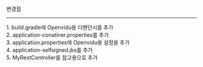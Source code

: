 변경점
<hr>
1. build.gradle에 Openvidu용 디펜던시를 추가<br>
2. application-conatiner.properties를 추가<br>
3. application.properties에 Openvidu용 설정을 추가<br>
4. application-selfsigned.jks를 추가<br>
5. MyRestController를 참고용으로 추가<br>
